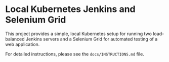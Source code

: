 # Local Kubernetes Jenkins and Selenium Grid

This project provides a simple, local Kubernetes setup for running two load-balanced Jenkins servers and a Selenium Grid for automated testing of a web application.

For detailed instructions, please see the `docs/INSTRUCTIONS.md` file.
